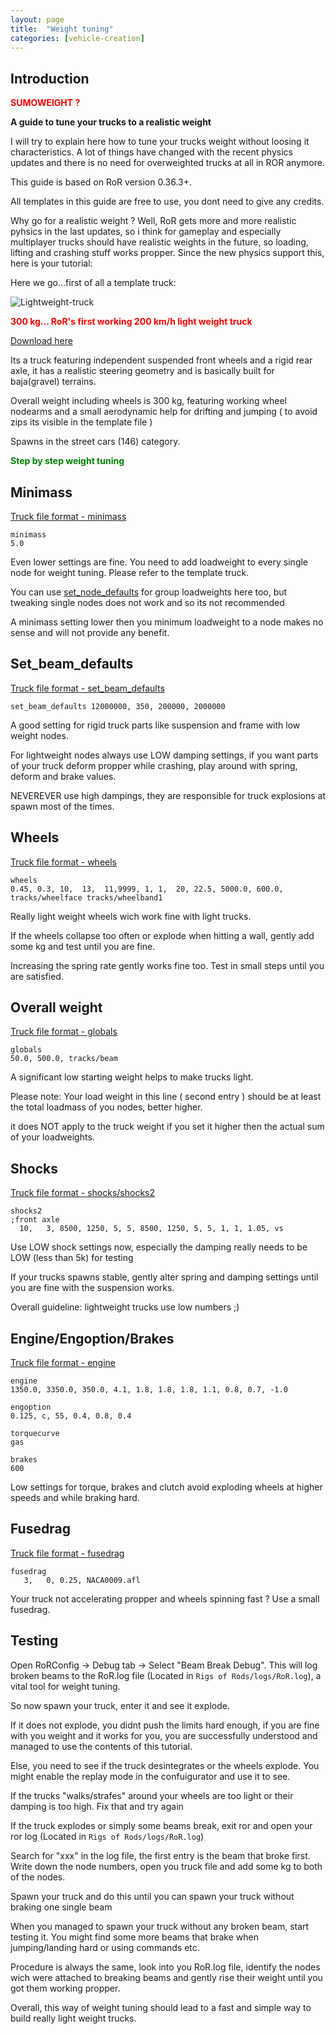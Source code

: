 ```yaml
---
layout: page
title:  "Weight tuning"
categories: [vehicle-creation]
---
```




## Introduction

<b><font color="red">SUMOWEIGHT ?</font></b>

**A guide to tune your trucks to a realistic weight**

I will try to explain here how to tune your trucks weight without loosing it characteristics.
A lot of things have changed with the recent physics updates and there is no need for overweighted trucks at all in ROR anymore.


This guide is based on RoR version 0.36.3+.


All templates in this guide are free to use, you dont need to give any credits.

Why go for a realistic weight ? Well, RoR gets more and more realistic pyhsics in the last updates, so i think for gameplay and especially multiplayer trucks should have realistic weights in the future, so loading, lifting and crashing stuff works propper.
Since the new physics support this, here is your tutorial:

Here we go...first of all a template truck:

![Lightweight-truck](/images/lightweight-truck.png)

<b><font color="red">300 kg... RoR's first working 200 km/h light weight truck</font></b>

[Download here](/download/lightweight.truck)

Its a truck featuring independent suspended front wheels and a rigid rear axle, it has a realistic steering geometry and is basically built for baja(gravel) terrains.

Overall weight including wheels is 300 kg, featuring working wheel nodearms and a small aerodynamic help for drifting and jumping ( to avoid zips its visible in the template file )

Spawns in the street cars (146) category.


<b><font color="green">Step by step weight tuning</font></b>

## Minimass

[Truck file format - minimass](http://docs.rigsofrods.org/vehicle-creation/fileformat-truck/#minimass)

```
minimass
5.0
```

Even lower settings are fine. You need to add loadweight to every single node for weight tuning. Please refer to the template truck.

You can use [set_node_defaults](http://docs.rigsofrods.org/vehicle-creation/fileformat-truck/#set_node_defaults) for group loadweights here too, but tweaking single nodes does not work and so its not recommended

A minimass setting lower then you minimum loadweight to a node makes no sense and will not provide any benefit.

## Set_beam_defaults

[Truck file format - set_beam_defaults](http://docs.rigsofrods.org/vehicle-creation/fileformat-truck/#set_beam_defaults)

```
set_beam_defaults 12000000, 350, 200000, 2000000
```

A  good setting for rigid truck parts like suspension and frame with low weight nodes.

For lightweight nodes always use LOW damping settings, if you want parts of your truck deform propper while crashing, play around with spring, deform and brake values.

NEVEREVER use high dampings, they are responsible for truck explosions at spawn most of the times.

## Wheels

[Truck file format - wheels](http://docs.rigsofrods.org/vehicle-creation/fileformat-truck/#wheels)

```
wheels
0.45, 0.3, 10,  13,  11,9999, 1, 1,  20, 22.5, 5000.0, 600.0, tracks/wheelface tracks/wheelband1
```

Really light weight wheels wich work fine with light trucks.

If the wheels collapse too often or explode when hitting a wall, gently add some kg and test until you are fine.

Increasing the spring rate gently works fine too. Test in small steps until you are satisfied.

## Overall weight

[Truck file format - globals](http://docs.rigsofrods.org/vehicle-creation/fileformat-truck/#globals)

```
globals
50.0, 500.0, tracks/beam
```

A significant low starting weight helps to make trucks light.

Please note: Your load weight in this line ( second entry ) should be at least the total loadmass of you nodes, better higher.

it does NOT apply to the truck weight if you set it higher then the actual sum of your loadweights.

## Shocks

[Truck file format - shocks/shocks2](http://docs.rigsofrods.org/vehicle-creation/fileformat-truck/#shocks)

```
shocks2
;front axle
  10,   3, 8500, 1250, 5, 5, 8500, 1250, 5, 5, 1, 1, 1.05, vs
```

Use LOW shock settings now, especially the damping really needs to be LOW (less than 5k) for testing


If your trucks spawns stable, gently alter spring and damping settings until you are fine with the suspension works.

Overall guideline: lightweight trucks use low numbers ;)

## Engine/Engoption/Brakes

[Truck file format - engine](http://docs.rigsofrods.org/vehicle-creation/fileformat-truck/#engine)

```
engine
1350.0, 3350.0, 350.0, 4.1, 1.8, 1.8, 1.8, 1.1, 0.8, 0.7, -1.0

engoption
0.125, c, 55, 0.4, 0.8, 0.4

torquecurve
gas

brakes
600
```

Low settings for torque, brakes and clutch avoid exploding wheels at higher speeds and while braking hard.

## Fusedrag

[Truck file format - fusedrag](http://docs.rigsofrods.org/vehicle-creation/fileformat-truck/#fusedrag)

```
fusedrag
   3,   0, 0.25, NACA0009.afl
```

Your truck not accelerating propper and wheels spinning fast ? Use a small fusedrag.

## Testing

Open RoRConfig -> Debug tab -> Select "Beam Break Debug". This will log broken beams to the RoR.log file (Located in `Rigs of Rods/logs/RoR.log`), a vital tool for weight tuning.

So now spawn your truck, enter it and see it explode.


If it does not explode, you didnt push the limits hard enough, if you are fine with you weight and it works for you, you are successfully understood and managed to use the contents of this tutorial.


Else, you need to see if the truck desintegrates or the wheels explode. You might enable the replay mode in the confuigurator and use it to see.


If the trucks "walks/strafes" around your wheels are too light or their damping is too high. Fix that and try again

If the truck explodes or simply some beams break, exit ror and open your ror log (Located in `Rigs of Rods/logs/RoR.log`)

Search for "xxx" in the log file, the first entry is the beam that broke first. Write down the node numbers, open you truck file and add some kg to both of the nodes.

Spawn your truck and do this until you can spawn your truck without braking one single beam

When you managed to spawn your truck without any broken beam, start testing it. You might find some more beams that brake when jumping/landing hard or using commands etc.

Procedure is always the same, look into you RoR.log file, identify the nodes wich were attached to breaking beams and gently rise their weight until you got them working propper.

Overall, this way of weight tuning should lead to a fast and simple way to build really light weight trucks.
